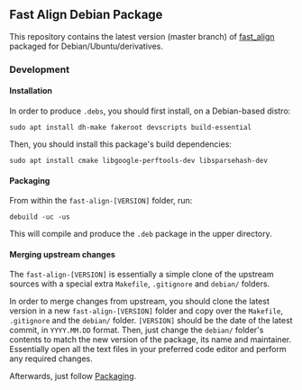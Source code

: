 ## Fast Align Debian Package

This repository contains the latest version (master branch) of [fast_align](https://github.com/clab/fast_align) packaged for Debian/Ubuntu/derivatives.

### Development

#### Installation

In order to produce `.debs`, you should first install, on a Debian-based distro:

    sudo apt install dh-make fakeroot devscripts build-essential

Then, you should install this package's build dependencies:

    sudo apt install cmake libgoogle-perftools-dev libsparsehash-dev

#### Packaging

From within the `fast-align-[VERSION]` folder, run:

    debuild -uc -us

This will compile and produce the `.deb` package in the upper directory.

#### Merging upstream changes

The `fast-align-[VERSION]` is essentially a simple clone of the upstream sources with a special extra `Makefile`, `.gitignore` and `debian/` folders.

In order to merge changes from upstream, you should clone the latest version in a new `fast-align-[VERSION]` folder and copy over the `Makefile`, `.gitignore` and the `debian/` folder. `[VERSION]` should be the date of the latest commit, in `YYYY.MM.DD` format. Then, just change the `debian/` folder's contents to match the new version of the package, its name and maintainer. Essentially open all the text files in your preferred code editor and perform any required changes.

Afterwards, just follow [Packaging](#packaging).